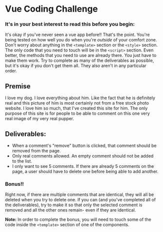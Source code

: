 # Vue Coding Challenge


### It's in your best interest to read this before you begin:
It's okay if you've never seen a vue app before!! That's the point. You're being tested on how well you do when you're <i>outside</i> of your comfort zone. Don't worry about anything in the `<template>` section or the `<style>` section. The only code that you need to touch will be in the `<script>` section. Even better, the methods that you need to use are already there. You just have to make them work. Try to complete as many of the deliverables as possible, but it's okay if you don't get them all. They also aren't in any particular order.

## Premise
I love my dog. I love everything about him. Like the fact that he is definitely real and this picture of him is most certainly not from a free stock photo website. I love him so much, that I've created this site for him. The only purpose of this site is for people to be able to comment on this one very real image of my very real pupper.

## Deliverables:

- When a comment's "remove" button is clicked, that comment should be removed from the page.
- Only real comments allowed. An empty comment should not be added to the list.
- I only want to see 5 comments. If there are already 5 comments on the page, a user should have to delete one before being able to add another.

### Bonus!!
Right now, if there are multiple comments that are identical, they will all be deleted when you try to delete one. If you can (and you've completed all of the deliverables), try to make it so that only the selected comment is removed and all the other ones remain- even if they are identical.

**Note:** In order to complete the bonus, you will need to touch some of the code inside the `<template>` section of one of the components.